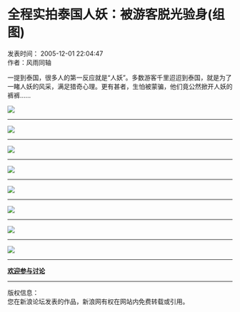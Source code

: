 # 全程实拍泰国人妖：被游客脱光验身(组图)

发表时间： 2005-12-01 22:04:47  
作者：风雨同轴 

一提到泰国，很多人的第一反应就是“人妖”。多数游客千里迢迢到泰国，就是为了一睹人妖的风采，满足猎奇心理。更有甚者，生怕被蒙骗，他们竟公然掀开人妖的裤裤……

![](http://image2.sina.com.cn/dy/upload/12/252/20051201/111/22280/22280.jpg)

---

![](http://image2.sina.com.cn/dy/upload/12/252/20051201/111/22280/22281.jpg)

---

![](http://image2.sina.com.cn/dy/upload/12/252/20051201/111/22280/22282.jpg)

---

![](http://image2.sina.com.cn/dy/upload/12/252/20051201/111/22280/22283.jpg)

---

![](http://image2.sina.com.cn/dy/upload/12/252/20051201/111/22280/22284.jpg)

---

![](http://image2.sina.com.cn/dy/upload/12/252/20051201/111/22280/22285.jpg)

---

![](http://image2.sina.com.cn/dy/upload/12/252/20051201/111/22280/22286.jpg)

---

![](http://image2.sina.com.cn/dy/upload/12/252/20051201/111/22280/22287.jpg)

---

[**欢迎参与讨论**](http://forum.news.sina.com.cn/cgi-bin/view.cgi?gid=12&fid=252&thread=22280&date=20051201#post)

---

版权信息：  
您在新浪论坛发表的作品，新浪网有权在网站内免费转载或引用。